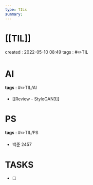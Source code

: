 ```yaml
---
type: TILs
summary: 
---
```


# [[TIL]]
created : 2022-05-10 08:49
tags : #✏️TIL

# AI
**tags** : #✏️TIL/AI
- [[Review - StyleGAN3]]

# PS
**tags** : #✏️TIL/PS 
- 백준 2457


# TASKS
- [ ] 
